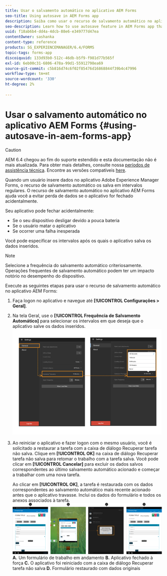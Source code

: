 ```yaml
---
title: Usar o salvamento automático no aplicativo AEM Forms
seo-title: Using autosave in AEM Forms app
description: Saiba como usar o recurso de salvamento automático no aplicativo AEM Forms que permite evitar perda de dados.
seo-description: Learn how to use autosave feature in AEM Forms app that lets you avoid data loss.
uuid: f18ab6b4-dd4a-4dcb-88e6-e349777d47ea
contentOwner: sashanka
content-type: reference
products: SG_EXPERIENCEMANAGER/6.4/FORMS
topic-tags: forms-app
discoiquuid: 133d93b0-512c-46db-b5f9-f981d77b565f
exl-id: 6eb00c31-6806-478a-99d1-55912798ea69
source-git-commit: c5b816d74c6f02f85476d16868844f39b4c47996
workflow-type: tm+mt
source-wordcount: '330'
ht-degree: 2%

---
```


# Usar o salvamento automático no aplicativo AEM Forms {#using-autosave-in-aem-forms-app}

>[!CAUTION]
>
>AEM 6.4 chegou ao fim do suporte estendido e esta documentação não é mais atualizada. Para obter mais detalhes, consulte nossa [períodos de assistência técnica](https://helpx.adobe.com/br/support/programs/eol-matrix.html). Encontre as versões compatíveis [here](https://experienceleague.adobe.com/docs/).

Quando um usuário insere dados no aplicativo Adobe Experience Manager Forms, o recurso de salvamento automático os salva em intervalos regulares. O recurso de salvamento automático no aplicativo AEM Forms ajuda você a evitar perda de dados se o aplicativo for fechado acidentalmente.

Seu aplicativo pode fechar acidentalmente:

* Se o seu dispositivo desligar devido a pouca bateria
* Se o usuário matar o aplicativo
* Se ocorrer uma falha inesperada

Você pode especificar os intervalos após os quais o aplicativo salva os dados inseridos.

>[!NOTE]
>
>Selecione a frequência do salvamento automático criteriosamente. Operações frequentes de salvamento automático podem ter um impacto notório no desempenho do dispositivo.

Execute as seguintes etapas para usar o recurso de salvamento automático no aplicativo AEM Forms:

1. Faça logon no aplicativo e navegue até **[!UICONTROL Configurações > Geral]**.
1. Na tela Geral, use o **[!UICONTROL Frequência de Salvamento Automático]** para selecionar os intervalos em que deseja que o aplicativo salve os dados inseridos.
   [ ![Configuração da frequência de salvamento automático](assets/using-autosave-freq-07.png)](assets/using-autosave-freq-07-1.png)

1. Ao reiniciar o aplicativo e fazer logon com o mesmo usuário, você é solicitado a restaurar a tarefa com a caixa de diálogo Recuperar tarefa não salva. Clique em **[!UICONTROL OK]** na caixa de diálogo Recuperar tarefa não salva para retomar o trabalho com a tarefa salva. Você pode clicar em **[!UICONTROL Cancelar]** para excluir os dados salvos correspondentes ao último salvamento automático acionado e começar a trabalhar com uma nova tarefa.

   Ao clicar em **[!UICONTROL OK]**, a tarefa é restaurada com os dados correspondentes ao salvamento automático mais recente acionado antes que o aplicativo travasse. Inclui os dados do formulário e todos os anexos associados à tarefa.
   [ ![Obter uma tarefa recuperada ](assets/autosave-flow.png)](assets/using-autosave-freq-06.png)**A.** Um formulário de trabalho em andamento **B.** Aplicativo fechado à força **C.** O aplicativo foi reiniciado com a caixa de diálogo Recuperar tarefa não salva **D.** Formulário restaurado com dados originais
